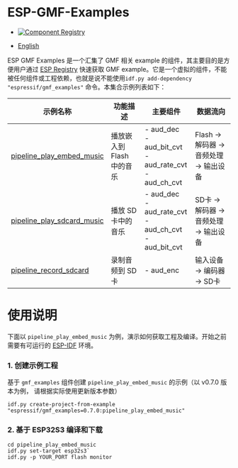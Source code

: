 # ESP-GMF-Examples

- [![Component Registry](https://components.espressif.com/components/espressif/gmf_examples/badge.svg)](https://components.espressif.com/components/espressif/gmf_examples)

- [English](./README.md)

ESP GMF Examples 是一个汇集了 GMF 相关 example 的组件，其主要目的是方便用户通过 [ESP Registry](https://components.espressif.com/) 快速获取 GMF example。它是一个虚拟的组件，不能被任何组件或工程依赖，也就是说不能使用`idf.py add-dependency "espressif/gmf_examples"` 命令。本集合示例列表如下：

| 示例名称 | 功能描述 | 主要组件 | 数据流向 |
|---------|---------|---------|---------|
| [pipeline_play_embed_music](./basic_examples/pipeline_play_embed_music) | 播放嵌入到 Flash 中的音乐 | - aud_dec<br>- aud_bit_cvt<br>- aud_rate_cvt<br>- aud_ch_cvt | Flash -> 解码器 -> 音频处理 -> 输出设备 |
| [pipeline_play_sdcard_music](./basic_examples/pipeline_play_sdcard_music) | 播放 SD 卡中的音乐 | - aud_dec<br>- aud_rate_cvt<br>- aud_ch_cvt<br>- aud_bit_cvt | SD卡 -> 解码器 -> 音频处理 -> 输出设备 |
| [pipeline_record_sdcard](./basic_examples/pipeline_record_sdcard) | 录制音频到 SD 卡 | - aud_enc | 输入设备 -> 编码器 -> SD卡 |

# 使用说明

下面以 `pipeline_play_embed_music` 为例，演示如何获取工程及编译。开始之前需要有可运行的 [ESP-IDF](https://docs.espressif.com/projects/esp-idf/en/latest/esp32s3/get-started/index.html) 环境。

### 1. 创建示例工程

基于 `gmf_examples` 组件创建 `pipeline_play_embed_music` 的示例（以 v0.7.0 版本为例， 请根据实际使用更新版本参数）

``` shell
idf.py create-project-from-example "espressif/gmf_examples=0.7.0:pipeline_play_embed_music"
```

### 2. 基于 ESP32S3 编译和下载

```shell
cd pipeline_play_embed_music
idf.py set-target esp32s3`
idf.py -p YOUR_PORT flash monitor
```
